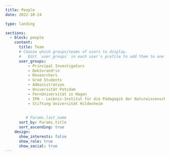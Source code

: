 ```yaml
---
title: People
date: 2022-10-24

type: landing

sections:
  - block: people
    content:
      title: Team
      # Choose which groups/teams of users to display.
      #   Edit `user_groups` in each user's profile to add them to one or more of these groups.
      user_groups:
          - Principal Investigators
          - Doktorand*in
          - Researchers
          - Grad Students
          - Administration
          - Universität Potsdam
          - FernUniversität in Hagen
          - IPN - Leibniz-Institut für die Pädagogik der Naturwissenschaften und Mathematik
          - Stiftung Universität Hildesheim
          
          
         # Params.last_name
      sort_by: Params.title
      sort_ascending: true
    design:
      show_interests: false
      show_role: true
      show_social: true
---
```

